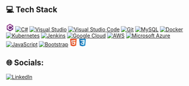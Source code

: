 ## 💻 Tech Stack
<div style="display: inline_block">
  <a href="https://learn.microsoft.com/pt-br/dotnet/csharp/" title="C#"><img src="https://raw.githubusercontent.com/devicons/devicon/master/icons/csharp/csharp-original.svg" alt="C#" width="21px" height="21px"></a>
  <a href="https://dotnet.microsoft.com/" title="C#"><img src="https://cdn.jsdelivr.net/gh/devicons/devicon/icons/dotnetcore/dotnetcore-original.svg" alt="C#" width="21px" height="21px"></a>
  <a href="https://visualstudio.microsoft.com/" title="Visual Studio"><img src="https://cdn.jsdelivr.net/gh/devicons/devicon/icons/visualstudio/visualstudio-plain.svg" alt="Visual Studio" width="21px" height="21px"></a>
  <a href="https://code.visualstudio.com/" title="Visual Studio Code"><img src="https://github.com/get-icon/geticon/raw/master/icons/visual-studio-code.svg" alt="Visual Studio Code" width="21px" height="21px"></a>
  <a href="https://git-scm.com/" title="Git"><img src="https://github.com/get-icon/geticon/blob/master/icons/git-icon.svg" alt="Git" width="21px" height="21px"></a>
  <a href="https://dev.mysql.com/" title="MySQL"><img src="https://github.com/get-icon/geticon/raw/master/icons/mysql.svg" alt="MySQL" width="21px" height="21px"></a>
  <a href="https://www.docker.com/" title="Docker"><img src="https://github.com/get-icon/geticon/blob/master/icons/docker-icon.svg" alt="Docker" width="21px" height="21px"></a>
  <a href="https://kubernetes.io/" title="Kubernetes"><img src="https://github.com/get-icon/geticon/blob/master/icons/kubernetes.svg" alt="Kubernetes" width="21px" height="21px"></a>  
  <a href="https://www.jenkins.io/" title="Jenkins"><img src="https://github.com/get-icon/geticon/blob/master/icons/jenkins.svg" alt="Jenkins" width="21px" height="21px"></a>
  <a href="https://cloud.google.com/" title="Google Cloud"><img src="https://github.com/get-icon/geticon/blob/master/icons/google-cloud-platform.svg" alt="Google Cloud" width="21px" height="21px"></a>
  <a href="https://aws.amazon.com/" title="AWS"><img src="https://github.com/get-icon/geticon/raw/master/icons/aws.svg" alt="AWS" width="21px" height="21px"></a>
  <a href="https://azure.microsoft.com/" title="Microsoft Azure"><img src="https://github.com/get-icon/geticon/raw/master/icons/azure-icon.svg" alt="Microsoft Azure" width="21px" height="21px"></a>
  <a href="https://developer.mozilla.org/en-US/docs/Web/JavaScript" title="JavaScript"><img src="https://github.com/get-icon/geticon/raw/master/icons/javascript.svg" alt="JavaScript" width="21px" height="21px"></a>
  <a href="https://getbootstrap.com/" title="Bootstrap"><img src="https://github.com/get-icon/geticon/raw/master/icons/bootstrap.svg" alt="Bootstrap" width="21px" height="21px"></a>
  <a href="https://www.w3.org/TR/html5/" title="HTML5"><img src="https://raw.githubusercontent.com/devicons/devicon/master/icons/html5/html5-original.svg" alt="HTML5" width="21px" height="21px"></a>
  <a href="https://www.w3.org/TR/CSS/" title="CSS3"><img src="https://raw.githubusercontent.com/devicons/devicon/master/icons/css3/css3-original.svg" alt="CSS3" width="21px" height="21px"></a>  
</div>
  
## 🌐 Socials: 
[![LinkedIn](https://img.shields.io/badge/LinkedIn-%230077B5.svg?logo=linkedin&logoColor=white)](https://www.linkedin.com/in/marcoservio/)
